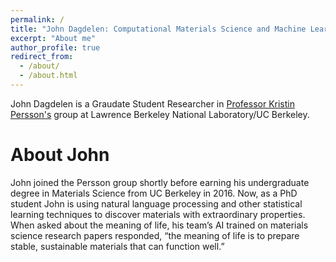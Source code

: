 ```yaml
---
permalink: /
title: "John Dagdelen: Computational Materials Science and Machine Learning for Materials Discovery"
excerpt: "About me"
author_profile: true
redirect_from: 
  - /about/
  - /about.html
---
```


John Dagdelen is a Graudate Student Researcher in [Professor Kristin Persson's](https://www.perssongroup.lbl.gov) group at Lawrence Berkeley National Laboratory/UC Berkeley.

About John
======

John joined the Persson group shortly before earning his undergraduate degree in Materials Science from UC Berkeley in 2016. Now, as a PhD student John is using natural language processing and other statistical learning techniques to discover materials with extraordinary properties. When asked about the meaning of life, his team’s AI trained on materials science research papers responded, “the meaning of life is to prepare stable, sustainable materials that can function well.”
